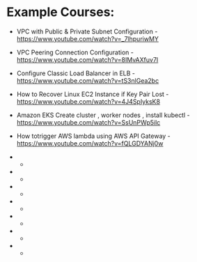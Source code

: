 # Example Courses:

- VPC with Public & Private Subnet Configuration - https://www.youtube.com/watch?v=_7lhpuriwMY

- VPC Peering Connection Configuration - https://www.youtube.com/watch?v=8IMvAXfuv7I

- Configure Classic Load Balancer in ELB  - https://www.youtube.com/watch?v=tS3nlGea2bc

- How to Recover Linux EC2 Instance if Key Pair Lost -  https://www.youtube.com/watch?v=4J4SpIyksK8

- Amazon EKS Create cluster , worker nodes , install kubectl -  https://www.youtube.com/watch?v=SsUnPWp5ilc

- How totrigger AWS lambda using AWS API Gateway - https://www.youtube.com/watch?v=fQLGDYANj0w
-  -
-  -
-  -
-  -
-  -
-  -
-  -







